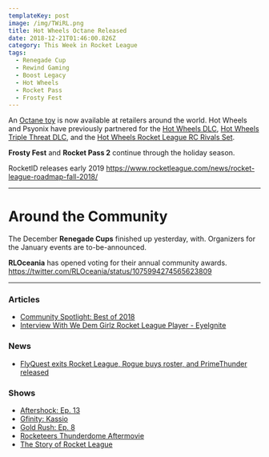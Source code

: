 ```yaml
---
templateKey: post
image: /img/TWiRL.png
title: Hot Wheels Octane Released
date: 2018-12-21T01:46:00.826Z
category: This Week in Rocket League
tags:
  - Renegade Cup
  - Rewind Gaming
  - Boost Legacy
  - Hot Wheels
  - Rocket Pass
  - Frosty Fest
---
```

An [Octane toy](https://www.rocketleague.com/news/rocket-league-hot-wheels-toy/) is now available at retailers around the world. Hot Wheels and Psyonix have previously partnered for the [Hot Wheels DLC](https://www.rocketleague.com/news/hot-wheels-coming-to-rocket-league/), [Hot Wheels Triple Threat DLC](https://www.rocketleague.com/news/new-hot-wheels-triple-threat-dlc-pack-september-24/), and the [Hot Wheels Rocket League RC Rivals Set](https://www.rocketleague.com/news/hot-wheels-rocket-league-rc-rivals-set-november-1/). 

**Frosty Fest** and **Rocket Pass 2** continue through the holiday season. 

RocketID releases early 2019 https://www.rocketleague.com/news/rocket-league-roadmap-fall-2018/

---

# Around the Community

The December **Renegade Cups** finished up yesterday, with. Organizers for the January events are to-be-announced.

**RLOceania** has opened voting for their annual community awards. https://twitter.com/RLOceania/status/1075994274565623809

---

### Articles

* [Community Spotlight: Best of 2018](https://www.rocketleague.com/news/community-spotlight--best-of-2018/)
* [Interview With We Dem Girlz Rocket League Player - EyeIgnite](http://dignitas.gg/articles/blogs/rocket-league/13260/interview-with-we-dem-girlz-rocket-league-player-eyeignite)

### News

* [FlyQuest exits Rocket League, Rogue buys roster, and PrimeThunder released](https://twitter.com/FlyQuestSports/status/1075873632180731906?s=19)

### Shows

* [Aftershock: Ep. 13](https://www.youtube.com/watch?v=A-eTG8o_aiQ)
* [Gfinity: Kassio](https://twitter.com/Gfinity/status/1075365320393674752)
* [Gold Rush: Ep. 8](https://www.youtube.com/watch?v=CQcOAsooPsQ)
* [Rocketeers Thunderdome Aftermovie](https://www.youtube.com/watch?v=PfSoeVjmgUg)
* [The Story of Rocket League](https://www.youtube.com/watch?v=O3NZSIX59AE)
